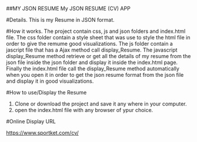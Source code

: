 ##MY JSON RESUME My JSON RESUME (CV) APP

#Details.
This is my Resume in JSON format. 

#How it works.
The project contain css, js and json folders and index.html file.
The css folder contain a style sheet that was use to style the html file in order to give the remume good visualizations.
The js folder contain a jascript file that has a Ajax method call display_Resume. 
The javascript display_Resume method retrieve or get all the details of my resume from the json file inside the json folder and display it inside the index.html page.
Finally the index.html file call the display_Resume method automatically when you open it in order to get the json resume format from the json file and display it in good visualizations.
 
#How to use/Display the Resume 
1. Clone or download the project and save it any where in your computer.
2. open the index.html file with any browser of ypur choice.

#Online Display URL

https://www.sportket.com/cv/